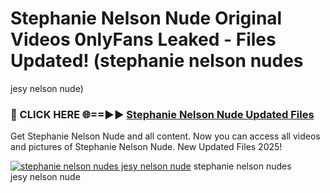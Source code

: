 # Stephanie Nelson Nude Original Videos 0nlyFans Leaked - Files Updated! (stephanie nelson nudes<br>
jesy nelson nude)

<h3>🔴 CLICK HERE 🌐==►► <a href="https://tinyurl.com/2p9ay9w9" rel="nofollow">Stephanie Nelson Nude Updated Files</a></h3>

Get Stephanie Nelson Nude and all content. Now you can access all videos and pictures of Stephanie Nelson Nude. New Updated Files 2025!

[![stephanie nelson nudes<br>
jesy nelson nude](https://i.imgur.com/KQgVmj3.gif)](https://tinyurl.com/2p9ay9w9)
stephanie nelson nudes<br>
jesy nelson nude